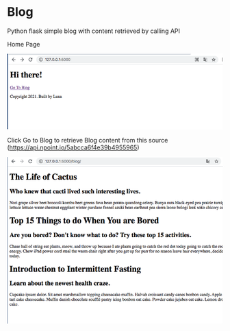 # Blog
Python flask simple blog with content retrieved by calling API

Home Page

![home.png](https://github.com/Lunalulululu/Blog/blob/main/home.png)

Click Go to Blog to retrieve Blog content from this source (https://api.npoint.io/5abcca6f4e39b4955965)

![blog_content.png](https://github.com/Lunalulululu/Blog/blob/main/blog_content.png)
